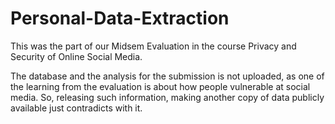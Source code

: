 # Personal-Data-Extraction

This was the part of our Midsem Evaluation in the course Privacy and Security of Online Social Media.

The database and the analysis for the submission is not uploaded, as one of the learning from the evaluation is about how people vulnerable at social media. So, releasing such information, making another copy of data publicly available just contradicts with it.  
